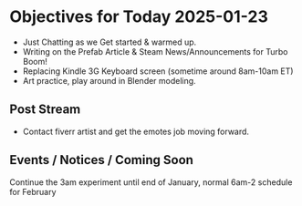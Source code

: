 # Objectives for Today 2025-01-23

- Just Chatting as we Get started & warmed up.
- Writing on the Prefab Article & Steam News/Announcements for Turbo Boom!
- Replacing Kindle 3G Keyboard screen (sometime around 8am-10am ET)
- Art practice, play around in Blender modeling.

## Post Stream

- Contact fiverr artist and get the emotes job moving forward.


## Events / Notices / Coming Soon

Continue the 3am experiment until end of January, normal 6am-2 schedule for February
